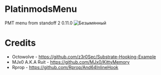 # PlatinmodsMenu
PMT menu from standoff 2 0.11.0
![Безымянный](https://user-images.githubusercontent.com/59924277/85068253-bf50d300-b1ba-11ea-8835-11469732407a.png)
# Credits
* Octowolve - https://github.com/z3r0Sec/Substrate-Hooking-Example
* MJx0 A.K.A Ruit - https://github.com/MJx0/KittyMemory
* Rprop - https://github.com/Rprop/And64InlineHook
